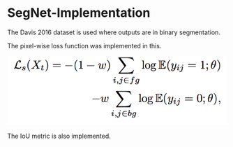 # SegNet-Implementation
The Davis 2016 dataset is used where outputs are in binary segmentation. 

The pixel-wise loss function was implemented in this. 

![alt text](https://github.com/ankur-98/SegNet-Implementation/blob/master/2.png)

The IoU metric is also implemented.
